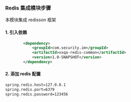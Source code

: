 ### Redis 集成模块步骤
本模块集成 redisson 框架
#### 1. 引入依赖
```xml
        <dependency>
            <groupId>com.security.im</groupId>
            <artifactId>xxqa-redis-common</artifactId>
            <version>1.0-SNAPSHOT</version>
        </dependency>
```


#### 2. 添加 redis 配置

```xml
spring.redis.host=127.0.0.1
spring.redis.port=6379
spring.redis.password=123456
```

